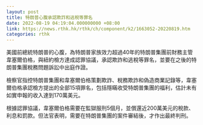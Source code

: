 ```yaml
---
layout: post
title: 特朗普心腹承認欺詐和逃稅等罪名
date: 2022-08-19 04:19:04.000000000 +08:00
link: https://news.rthk.hk/rthk/ch/component/k2/1663052-20220819.htm
categories: rthk
---
```


美國前總統特朗普的心腹，為特朗普家族效力超過40年的特朗普集團前財務主管韋塞爾伯格，與紐約檢方達成認罪協議，承認欺詐和逃稅等罪名，並要在之後的特朗普集團稅務問題訴訟中出庭作證。

檢察官指控特朗普集團和韋塞爾伯格策劃欺詐、稅務欺詐和偽造商業記錄等，韋塞爾伯格承認檢方提出的全部15項罪名，包括隱瞞收受特朗普集團的福利，估計未有如實申報的收入達到170萬美元。

根據認罪協議，韋塞爾伯格需要在監獄服刑5個月，並償還近200萬美元的稅款、利息和罰款。但法官表明，需要在特朗普集團的案件審結後，才作出最終判刑。
